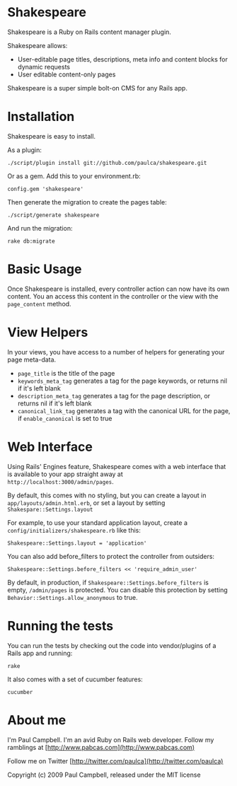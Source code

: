 Shakespeare
===========

Shakespeare is a Ruby on Rails content manager plugin.

Shakespeare allows:

- User-editable page titles, descriptions, meta info and content blocks for dynamic requests
- User editable content-only pages

Shakespeare is a super simple bolt-on CMS for any Rails app.

Installation
============

Shakespeare is easy to install.

As a plugin:

    ./script/plugin install git://github.com/paulca/shakespeare.git

Or as a gem. Add this to your environment.rb:

    config.gem 'shakespeare'

Then generate the migration to create the pages table:

    ./script/generate shakespeare

And run the migration:

    rake db:migrate

Basic Usage
===========

Once Shakespeare is installed, every controller action can now have its own content. You an access this content in the controller or the view with the `page_content` method.

View Helpers
============

In your views, you have access to a number of helpers for generating your page meta-data.

- `page_title` is the title of the page
- `keywords_meta_tag` generates a <meta> tag for the page keywords, or returns nil if it's left blank
- `description_meta_tag` generates a <meta> tag for the page description, or returns nil if it's left blank
- `canonical_link_tag` generates a <link> tag with the canonical URL for the page, if `enable_canonical` is set to true

Web Interface
=============

Using Rails' Engines feature, Shakespeare comes with a web interface that is available to your app straight away at `http://localhost:3000/admin/pages`.

By default, this comes with no styling, but you can create a layout in `app/layouts/admin.html.erb`, or set a layout by setting `Shakespare::Settings.layout`

For example, to use your standard application layout, create a `config/initializers/shakespeare.rb` like this:

    Shakespeare::Settings.layout = 'application'

You can also add before_filters to protect the controller from outsiders:

    Shakespeare::Settings.before_filters << 'require_admin_user'
    
By default, in production, if `Shakespeare::Settings.before_filters` is empty, `/admin/pages` is protected. You can disable this protection by setting `Behavior::Settings.allow_anonymous` to true.

Running the tests
=================

You can run the tests by checking out the code into vendor/plugins of a Rails app and running:

    rake

It also comes with a set of cucumber features:

    cucumber

About me
========

I'm Paul Campbell. I'm an avid Ruby on Rails web developer. Follow my ramblings at [http://www.pabcas.com](http://www.pabcas.com)

Follow me on Twitter [http://twitter.com/paulca](http://twitter.com/paulca)

Copyright (c) 2009 Paul Campbell, released under the MIT license